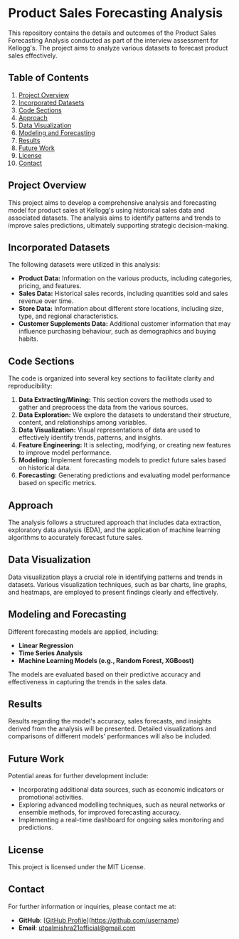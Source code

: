 # Product Sales Forecasting Analysis

This repository contains the details and outcomes of the Product Sales Forecasting Analysis conducted as part of the interview assessment for Kellogg's. The project aims to analyze various datasets to forecast product sales effectively.

## Table of Contents
1. [Project Overview](#project-overview)
2. [Incorporated Datasets](#incorporated-datasets)
3. [Code Sections](#code-sections)
4. [Approach](#approach)
5. [Data Visualization](#data-visualization)
6. [Modeling and Forecasting](#modeling-and-forecasting)
7. [Results](#results)
8. [Future Work](#future-work)
9. [License](#license)
10. [Contact](#contact)

## Project Overview
This project aims to develop a comprehensive analysis and forecasting model for product sales at Kellogg's using historical sales data and associated datasets. The analysis aims to identify patterns and trends to improve sales predictions, ultimately supporting strategic decision-making.

## Incorporated Datasets
The following datasets were utilized in this analysis:
- **Product Data:** Information on the various products, including categories, pricing, and features.
- **Sales Data:** Historical sales records, including quantities sold and sales revenue over time.
- **Store Data:** Information about different store locations, including size, type, and regional characteristics.
- **Customer Supplements Data:** Additional customer information that may influence purchasing behaviour, such as demographics and buying habits.

## Code Sections
The code is organized into several key sections to facilitate clarity and reproducibility:

1. **Data Extracting/Mining:** This section covers the methods used to gather and preprocess the data from the various sources.
2. **Data Exploration:** We explore the datasets to understand their structure, content, and relationships among variables.
3. **Data Visualization:** Visual representations of data are used to effectively identify trends, patterns, and insights.
4. **Feature Engineering:** It is selecting, modifying, or creating new features to improve model performance.
5. **Modeling:** Implement forecasting models to predict future sales based on historical data.
6. **Forecasting:** Generating predictions and evaluating model performance based on specific metrics.

## Approach
The analysis follows a structured approach that includes data extraction, exploratory data analysis (EDA), and the application of machine learning algorithms to accurately forecast future sales. 

## Data Visualization
Data visualization plays a crucial role in identifying patterns and trends in datasets. Various visualization techniques, such as bar charts, line graphs, and heatmaps, are employed to present findings clearly and effectively.

## Modeling and Forecasting
Different forecasting models are applied, including:
- **Linear Regression**
- **Time Series Analysis**
- **Machine Learning Models (e.g., Random Forest, XGBoost)**

The models are evaluated based on their predictive accuracy and effectiveness in capturing the trends in the sales data.

## Results
Results regarding the model's accuracy, sales forecasts, and insights derived from the analysis will be presented. Detailed visualizations and comparisons of different models' performances will also be included.

## Future Work
Potential areas for further development include:
- Incorporating additional data sources, such as economic indicators or promotional activities.
- Exploring advanced modelling techniques, such as neural networks or ensemble methods, for improved forecasting accuracy.
- Implementing a real-time dashboard for ongoing sales monitoring and predictions.

## License
This project is licensed under the MIT License.

## Contact
For further information or inquiries, please contact me at:
- **GitHub**: [[GitHub Profile](https://github.com/Utpal-Mishra)](https://github.com/username)
- **Email**: [utpalmishra21official@gmail.com](mailto:youremail@example.com)
